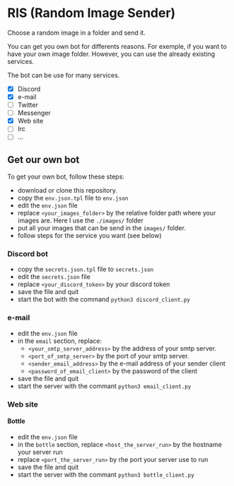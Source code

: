 # RIS (Random Image Sender)

Choose a random image in a folder and send it.

You can get you own bot for differents reasons. For exemple, if you want to have your own image folder.
However, you can use the already existing services.

The bot can be use for many services.
- [x] Discord
- [x] e-mail
- [ ] Twitter
- [ ] Messenger
- [x] Web site
- [ ] Irc
- [ ] ...

## Get our own bot

To get your own bot, follow these steps:
- download or clone this repository.
- copy the `env.json.tpl` file to `env.json`
- edit the `env.json` file
- replace `<your_images_folder>` by the relative folder path where your images are. Here I use the `./images/` folder
- put all your images that can be send in the `images/` folder.
- follow steps for the service you want (see below)

### Discord bot

- copy the `secrets.json.tpl` file to `secrets.json`
- edit the `secrets.json` file
- replace `<your_discord_token>` by your discord token
- save the file and quit
- start the bot with the command `python3 discord_client.py`

### e-mail

- edit the `env.json` file
- in the `email` section, replace:
    - `<your_smtp_server_address>` by the address of your smtp server.
    - `<port_of_smtp_server>` by the port of your smtp server.
    - `<sender_email_address>` by the e-mail address of your sender client
    - `<password_of_email_client>` by the password of the client
- save the file and quit
- start the server with the commant `python3 email_client.py`


### Web site

#### Bottle

- edit the `env.json` file
- in the `bottle` section, replace `<host_the_server_run>` by the hostname your server run
- replace `<port_the_server_run>` by rhe port your server use to run
- save the file and quit
- start the server with the commant `python3 bottle_client.py`
